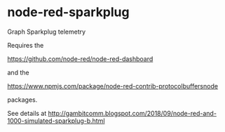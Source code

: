 # node-red-sparkplug

Graph Sparkplug telemetry

Requires the 

https://github.com/node-red/node-red-dashboard

and the

https://www.npmjs.com/package/node-red-contrib-protocolbuffersnode

packages.

See details at http://gambitcomm.blogspot.com/2018/09/node-red-and-1000-simulated-sparkplug-b.html
